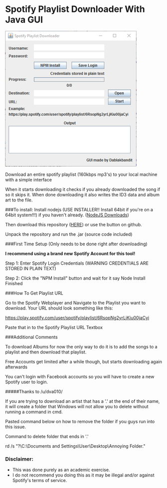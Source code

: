 # Spotify Playlist Downloader With Java GUI

![image](guitool12.png)

Download an entire spotify playlist (160kbps mp3's) to your local machine with a simple interface

When it starts downloading it checks if you already downloaded the song if so it skips it.
When done downloading it also writes the ID3 data and album art to the file.

###To install:
Install nodejs (USE INSTALLER!! Install 64bit if you're on a 64bit system!!!) if you haven't already. ([NodeJS Downloads](https://nodejs.org/en/download/))  

Then download this repository ([HERE](https://github.com/Dablakbandit/spotify-playlist-downloader-with-java-gui/archive/master.zip)) or use the button on github. 

Unpack the repository and run the .jar (source code included)

###First Time Setup (Only needs to be done right after downloading)

**I recommend using a brand new Spotify Account for this tool!**

Step 1: Enter Spotify Login Credentials (WARNING CREDENTIALS ARE STORED IN PLAIN TEXT)

Step 2: Click the "NPM Install" button and wait for it say Node Install Finished

###How To Get Playlist URL

Go to the Spotify Webplayer and Navigate to the Playlist you want to download.
Your URL should look something like this:

https://play.spotify.com/user/spotify/playlist/6RsopNg2yrLjKiu00jaCyi

Paste that in to the Spotify Playlist URL Textbox

###Additional Comments

To download Albums for now the only way to do it is to add the songs to a playlist and then download that playlist.

Free Accounts get limited after a while though, but starts downloading again afterwards

You can't login with Facebook accounts so you will have to create a new Spotify user to login.

#####Thanks to /u/dva010/

If you are trying to download an artist that has a '.' at the end of their name, it will create a folder that Windows will not allow you to delete without running a command in cmd.

Pasted command below on how to remove the folder if you guys run into this issue.

Command to delete folder that ends in '.'

rd /s "\?\C:\Documents and Settings\User\Desktop\Annoying Folder."

### Disclaimer:

- This was done purely as an academic exercise.
- I do not recommend you doing this as it may be illegal and/or against Spotify's terms of service.

